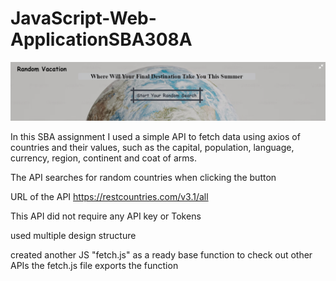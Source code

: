 # JavaScript-Web-ApplicationSBA308A

![Alt text](./images/readme-img.png)

In this SBA assignment I used a simple API to fetch data using axios of countries and their 
values, such as the capital, population, language, currency, region, continent and coat of arms.

The API searches for random countries when clicking the button


URL of the API https://restcountries.com/v3.1/all

This API did not require any API key or Tokens

used multiple design structure 

created another JS "fetch.js" as a ready base function to check out other APIs 
the fetch.js file exports the function

